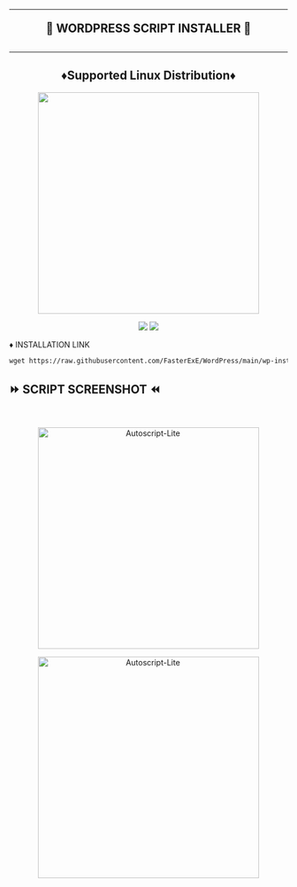 <!DOCTYPE html>
<h2 align="center">
<hr>
🚀 WORDPRESS SCRIPT INSTALLER 🚀
<h2><hr>
  
<h2 align="center"> ♦️Supported Linux Distribution♦️</h2>
<p align="center"><img src="https://d33wubrfki0l68.cloudfront.net/5911c43be3b1da526ed609e9c55783d9d0f6b066/9858b/assets/img/debian-ubuntu-hover.png"width="400"></p>
<p align="center"><img src="https://img.shields.io/static/v1?style=for-the-badge&logo=debian&label=Debian%2010&message=10 ↑↑&color=blue"> <img src="https://img.shields.io/static/v1?style=for-the-badge&logo=ubuntu&label=Ubuntu%2018&message=18.04 LTS ↑↑&color=blue"></p>
  
♦️ INSTALLATION LINK<br>

  ```html
wget https://raw.githubusercontent.com/FasterExE/WordPress/main/wp-installer.sh; bash wp-installer.sh
  ```

</b>

## ⏩ SCRIPT SCREENSHOT ⏪
<b>
</b>
<br>

</b>
<p align="center">
<img src="https://user-images.githubusercontent.com/82468311/211945486-1f7ca8b9-1084-4739-bb95-078cad94477b.png" width="400" title="Autoscript-Lite">
</p>

</b>
<p align="center">
<img src="https://user-images.githubusercontent.com/82468311/211945563-7f9ceb5b-1430-43e3-8afd-a058d3db0a8c.png" width="400" title="Autoscript-Lite">
</p>
